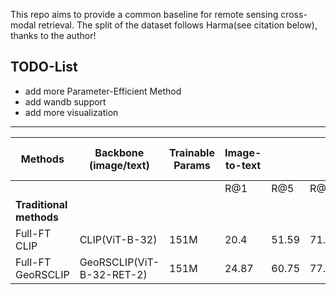 This repo aims to provide a common baseline for remote sensing cross-modal retrieval. The split of the dataset follows Harma(see citation below), thanks to the author!

## TODO-List
* add more Parameter-Efficient Method
* add wandb support
* add more visualization

<hr>

| Methods                | Backbone (image/text)       | Trainable Params | Image-to-text |        |         | Text-to-image |        |         |      mR      |
|------------------------|-----------------------------|------------------|---------------|--------|---------|---------------|--------|---------|--------------|
|                        |                             |                  | R@1           | R@5    | R@10    | R@1           | R@5    | R@10    |              |
| **Traditional methods**|                             |                  |               |        |         |               |        |         |              |
| Full-FT CLIP           | CLIP(ViT-B-32)              | 151M             | 20.4          | 51.59  | 71.5    | 25.44         | 48.67  | 61.28   | 46.48        |
| Full-FT GeoRSCLIP      | GeoRSCLIP(ViT-B-32-RET-2)   | 151M             | 24.87         | 60.75  | 77.43   | 29.42         | 54.20  | 65.71   | 52.06 |
